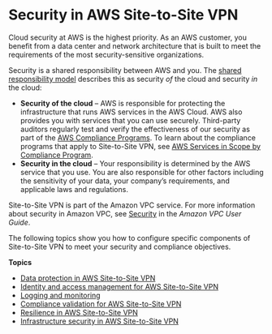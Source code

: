 # Security in AWS Site\-to\-Site VPN<a name="security"></a>

Cloud security at AWS is the highest priority\. As an AWS customer, you benefit from a data center and network architecture that is built to meet the requirements of the most security\-sensitive organizations\.

Security is a shared responsibility between AWS and you\. The [shared responsibility model](http://aws.amazon.com/compliance/shared-responsibility-model/) describes this as security *of* the cloud and security *in* the cloud:
+ **Security of the cloud** – AWS is responsible for protecting the infrastructure that runs AWS services in the AWS Cloud\. AWS also provides you with services that you can use securely\. Third\-party auditors regularly test and verify the effectiveness of our security as part of the [AWS Compliance Programs](http://aws.amazon.com/compliance/programs/)\. To learn about the compliance programs that apply to Site\-to\-Site VPN, see [AWS Services in Scope by Compliance Program](http://aws.amazon.com/compliance/services-in-scope/)\.
+ **Security in the cloud** – Your responsibility is determined by the AWS service that you use\. You are also responsible for other factors including the sensitivity of your data, your company’s requirements, and applicable laws and regulations\. 

Site\-to\-Site VPN is part of the Amazon VPC service\. For more information about security in Amazon VPC, see [Security](https://docs.aws.amazon.com/vpc/latest/userguide/VPC_Security.html) in the *Amazon VPC User Guide*\. 

The following topics show you how to configure specific components of Site\-to\-Site VPN to meet your security and compliance objectives\.

**Topics**
+ [Data protection in AWS Site\-to\-Site VPN](data-protection.md)
+ [Identity and access management for AWS Site\-to\-Site VPN](vpn-authentication-access-control.md)
+ [Logging and monitoring](logging-monitoring.md)
+ [Compliance validation for AWS Site\-to\-Site VPN](SERVICENAME-compliance.md)
+ [Resilience in AWS Site\-to\-Site VPN](disaster-recovery-resiliency.md)
+ [Infrastructure security in AWS Site\-to\-Site VPN](infrastructure-security.md)